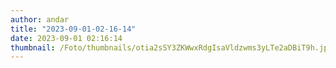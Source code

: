 ```yaml
---
author: andar
title: "2023-09-01-02-16-14"
date: 2023-09-01 02:16:14
thumbnail: /Foto/thumbnails/otia2sSY3ZKWwxRdgIsaVldzwms3yLTe2aDBiT9h.jpg
---
```

